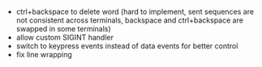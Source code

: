 - ctrl+backspace to delete word (hard to implement, sent sequences are not consistent across terminals, backspace and ctrl+backspace are swapped in some terminals)
- allow custom SIGINT handler
- switch to keypress events instead of data events for better control
- fix line wrapping